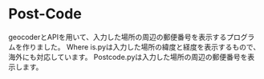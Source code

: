 # Post-Code
geocoderとAPIを用いて、入力した場所の周辺の郵便番号を表示するプログラムを作りました。
Where is.pyは入力した場所の緯度と経度を表示するもので、海外にも対応しています。
Postcode.pyは入力した場所の周辺の郵便番号を表示します。
